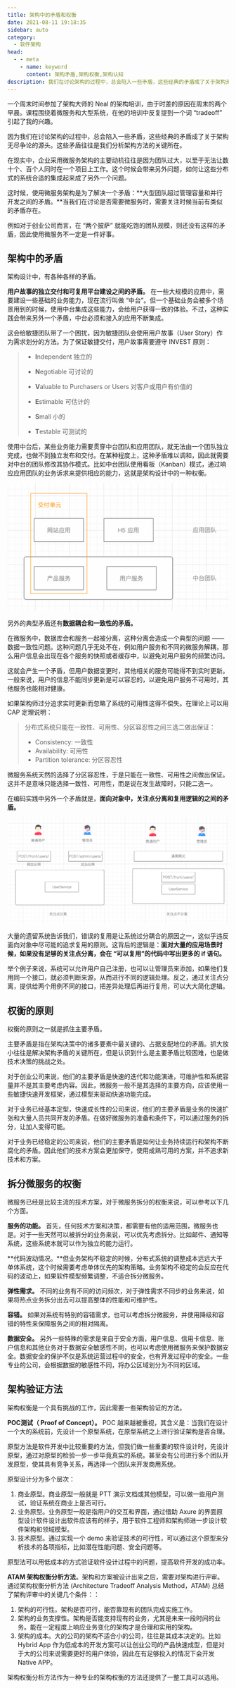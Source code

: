 ```yaml
---
title: 架构中的矛盾和权衡
date: 2021-08-11 19:18:35
sidebar: auto
category: 
  - 软件架构
head:
  - - meta
    - name: keyword
      content: 架构矛盾,架构权衡,架构认知
description: 我们在讨论架构的过程中，总会陷入一些矛盾，这些经典的矛盾成了关于架构无尽争论的源头。这些矛盾往往是我们分析架构方法的关键所在。
---
```


一个周末时间参加了架构大师的 Neal 的架构培训，由于时差的原因在周末的两个早晨。课程围绕着微服务和大型系统，在他的培训中反复提到一个词 “tradeoff” 引起了我的兴趣。

因为我们在讨论架构的过程中，总会陷入一些矛盾，这些经典的矛盾成了关于架构无尽争论的源头。这些矛盾往往是我们分析架构方法的关键所在。

在现实中，企业采用微服务架构的主要动机往往是因为团队过大，以至于无法让数十个、百个人同时在一个项目上工作。这个时候会带来另外问题，如何让这些分布式的系统合适的集成起来成了另外一个问题。

这时候，使用微服务架构是为了解决一个矛盾：**大型团队超过管理容量和并行开发之间的矛盾。**当我们在讨论是否需要微服务时，需要关注时候当前有类似的矛盾存在。

例如对于创业公司而言，在 “两个披萨” 就能吃饱的团队规模，则还没有这样的矛盾，因此使用微服务不一定是一件好事。

## 架构中的矛盾

架构设计中，有各种各样的矛盾。

**用户故事的独立交付和可复用平台建设之间的矛盾。** 在一些大规模的应用中，需要建设一些基础的业务能力，现在流行叫做 “中台”。但一个基础业务会被多个场景用到的时候，使用中台集成这些能力，会给用户获得一致的体验。不过，这种实践会带来另外一个矛盾，中台必须和接入的应用不断集成。

这会给敏捷团队带了一个困扰，因为敏捷团队会使用用户故事（User Story）作为需求划分的方法。为了保证敏捷交付，用户故事需要遵守 INVEST 原则：

> - **I**ndependent 独立的
>
> - **N**egotiable 可讨论的
>
> - **V**aluable to Purchasers or Users 对客户或用户有价值的
>
> - **E**stimable 可估计的
>
> - **S**mall 小的
>
> - **T**estable 可测试的

使用中台后，某些业务能力需要贯穿中台团队和应用团队，就无法由一个团队独立完成，也做不到独立发布和交付。在某种程度上，这种矛盾难以调和，因此就需要对中台的团队修改其协作模式。比如中台团队使用看板（Kanban）模式，通过响应应用团队的业务诉求来提供相应的能力，这就是架构设计中的一种权衡。

<img src="./tradeoffs-of-architecture/image-20210429135537319.png" alt="image-20210429135537319" style="zoom:50%;" />

另外的典型矛盾还有**数据耦合和一致性的矛盾。**

在微服务中，数据库会和服务一起被分离，这种分离会造成一个典型的问题 —— 数据一致性问题。这种问题几乎无处不在，例如用户服务和不同的微服务解耦，那么用户信息会出现在各个服务的快照或者缓存中，以避免对用户服务的频繁访问。

这就会产生一个矛盾，但用户数据变更时，其他相关的服务可能得不到实时更新。一般来说，用户的信息不能同步更新是可以容忍的，以避免用户服务不可用时，其他服务也能相对健康。

如果架构师过分追求实时更新而忽略了系统的可用性这得不偿失。在理论上可以用 CAP 定理说明：

>  分布式系统只能在一致性、可用性、分区容忍性之间三选二做出保证：
>
> - Consistency: 一致性
> - Availability: 可用性
> - Partition tolerance: 分区容忍性

微服务系统天然的选择了分区容忍性，于是只能在一致性、可用性之间做出保证。这并不是意味只能选择一致性、可用性，而是说在发生故障时，只能二选一。

在编码实践中另外一个矛盾就是，**面向对象中，关注点分离和复用逻辑的之间的矛盾。**

<img src="./tradeoffs-of-architecture/image-20210429140442325.png" alt="image-20210429140442325" style="zoom:50%;" />

大量的遗留系统告诉我们，错误的复用是让系统过分耦合的原因之一，这似乎违反面向对象中尽可能的追求复用的原则。这背后的逻辑是：**面对大量的应用场景时候，如果没有足够的关注点分离，会在 “可以复用”的代码中写出更多的 if 语句。**

举个例子来说，系统可以允许用户自己注册，也可以让管理员来添加，如果他们复用同一个接口，就必须判断来源，从而进行不同的逻辑处理。反之，通过关注点分离，提供给两个用例不同的接口，把差异处理后再进行复用，可以大大简化逻辑。

## 权衡的原则

权衡的原则之一就是抓住主要矛盾。

主要矛盾是指在架构决策中的诸多要素中最关键的、占据支配地位的矛盾。抓大放小往往是解决架构矛盾的关键所在，但是认识到什么是主要矛盾比较困难，也是做技术决策的挑战之处。

对于创业公司来说，他们的主要矛盾是快速的迭代和功能演进，可维护性和系统容量并不是其主要考虑内容。因此，微服务一般不是其选择的主要方向，应该使用一些敏捷快速开发框架，通过模型来驱动快速功能完成。

对于业务已经基本定型，快速成长性的公司来说，他们的主要矛盾是业务的快速扩张和大量人员共同开发的矛盾。在做好微服务的准备和条件下，可以通过服务的拆分，让加人变得可能。

对于业务已经稳定的公司来说，他们的主要矛盾是如何让业务持续运行和架构不断腐化的矛盾。因此他们的技术方案会更加保守，使用成熟可用的方案，并不追求新技术和方案。

## 拆分微服务的权衡

微服务已经是比较主流的技术方案，对于微服务拆分的权衡来说，可以参考以下几个方面。

**服务的功能。** 首先，任何技术方案和决策，都需要有他的适用范围，微服务也是。对于一些天然可以被拆分的业务来说，可以优先考虑拆分。比如邮件、通知等系统，这些系统本就可以作为独立的能力运行。

**代码波动情况。**但业务架构不稳定的时候，分布式系统的调整成本远远大于单体系统，这个时候需要考虑单体优先的架构策略。业务架构不稳定的会反应在代码的波动上，如果软件模型频繁调整，不适合拆分微服务。

**弹性需求。** 不同的业务有不同的访问频次，对于弹性需求不同步的业务来说，如果将热点业务拆分出去可以提高整体的性能和可维护性。

**容错。**  如果对系统有特别的容错需求，也可以考虑拆分微服务，并使用降级和容错的特性来保障服务之间的相对隔离。

**数据安全。**  另外一些特殊的需求是来自于安全方面，用户信息、信用卡信息、账户信息和其他业务对于数据安全敏感性不同，也可以考虑使用微服务来保护数据安全。数据安全的保护不仅是系统运营过程中的安全，也有开发过程中的安全。一些专业的公司，会根据数据的敏感性不同，将办公区域划分为不同的区域。

## 架构验证方法

架构权衡是一个具有挑战的工作，因此需要一些架构验证的方法。

**POC测试（ Proof of Concept）。** POC 越来越被重视，其含义是：当我们在设计一个大的系统前，先设计一个原型系统，在原型系统之上进行验证架构是否合理。

原型方法是软件开发中比较重要的方法，但我们做一些重要的软件设计时，先设计原型，通过对原型的检验一步一步毕竟真实的系统。甚至会有公司进行多个团队开发原型，使其具有竞争关系，再选择一个团队来开发商用系统。

原型设计分为多个层次：

1. 商业原型。商业原型一般就是 PTT 演示文档或其他模型，可以做一些用户测试，验证系统在商业上是否可行。
2. 业务原型。业务原型一般是指用户的交互和界面，通过借助 Axure 的界面原型设计软件设计出软件应该有的样子，用于软件工程师和架构师进一步设计软件架构和领域模型。
3. 技术原型。通过实现一个 demo 来验证技术的可行性，可以通过这个原型来分析技术的各项指标，比如潜在性能问题、安全问题等。

原型法可以用低成本的方式验证软件设计过程中的问题，提高软件开发的成功率。

**ATAM 架构权衡分析方法**。架构和方案被设计出来之后，需要对架构进行评审。通过架构权衡分析方法 (Architecture Tradeoff Analysis Method，ATAM) 总结了架构评审中的关键几个条件：：

1. 架构的可行性。架构是否可行，能否靠现有的团队完成实施工作。
2. 架构的业务支撑性。架构是否能支持现有的业务，尤其是未来一段时间的业务。能在一定程度上响应业务变化的架构才是合理和实用的架构。
3. 架构的成本。大的公司的架构不适合小的公司，往往是其成本决定的。比如 Hybrid App 作为低成本的开发方案可以让创业公司的产品快速成型，但是对于大的公司来说需要更好的用户体验，因此在有足够投入的情况下会开发 Native APP。

架构权衡分析方法作为一种专业的架构权衡的方法还提供了一整工具可以选用。
